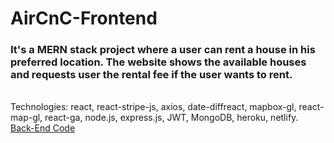 # AirCnC-Frontend
### It's a MERN stack project where a user can rent a house in his preferred location. The website shows the available houses and requests user the rental fee if the user wants to rent.
\
Technologies: react, react-stripe-js, axios, date-diffreact, mapbox-gl, react-map-gl, react-ga, node.js, express.js, JWT, MongoDB, heroku, netlify.
\
[Back-End Code](https://github.com/ornob011/AirCnC-backend)
